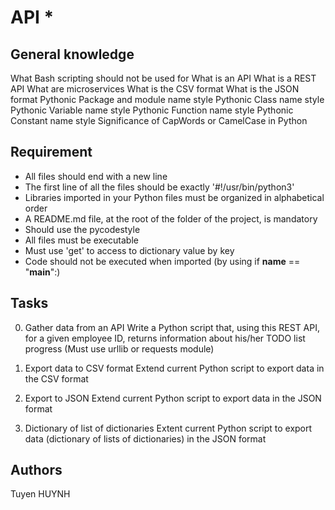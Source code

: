 # API \*

## General knowledge

What Bash scripting should not be used for
What is an API
What is a REST API
What are microservices
What is the CSV format
What is the JSON format
Pythonic Package and module name style
Pythonic Class name style
Pythonic Variable name style
Pythonic Function name style
Pythonic Constant name style
Significance of CapWords or CamelCase in Python

## Requirement

- All files should end with a new line
- The first line of all the files should be exactly '#!/usr/bin/python3'
- Libraries imported in your Python files must be organized in alphabetical order
- A README.md file, at the root of the folder of the project, is mandatory
- Should use the pycodestyle
- All files must be executable
- Must use 'get' to access to dictionary value by key
- Code should not be executed when imported (by using if **name** == "**main**":)

## Tasks

0. Gather data from an API
   Write a Python script that, using this REST API, for a given employee ID, returns information about his/her TODO list progress
   (Must use urllib or requests module)

1. Export data to CSV format
   Extend current Python script to export data in the CSV format

2. Export to JSON
   Extend current Python script to export data in the JSON format

3. Dictionary of list of dictionaries
   Extent current Python script to export data (dictionary of lists of dictionaries) in the JSON format

## Authors
Tuyen HUYNH
